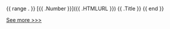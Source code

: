 {{ range . }}
[{{ .Number }}]({{ .HTMLURL }}) {{ .Title }}
{{ end }}

[See more >>>](https://start-here.hyperledger.org/issues)
